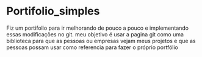 # Portifolio_simples
Fiz um portifolio para ir melhorando de pouco a pouco e implementando essas modificações no git.
meu objetivo é usar a pagina git como uma biblioteca para que as pessoas ou empresas vejam meus projetos
e que as pessoas possam usar como referencia para fazer o próprio portfólio
